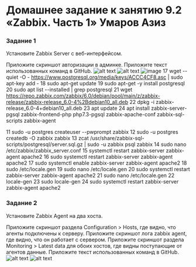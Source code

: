 # Домашнее задание к занятию 9.2 «Zabbix. Часть 1» Умаров Азиз


### Задание 1
Установите Zabbix Server с веб-интерфейсом.

Приложите скриншот авторизации в админке. Приложите текст использованных команд в GitHub.
![alt text](https://github.com/UmarovAM/sys-homework/blob/c0c68ec38067632a4df660fca1936c427c47d75a/ADMIN.PNG)
![alt text](https://github.com/UmarovAM/sys-homework/blob/f512456cd0b4669222ba5de8d973010087bc57e4/ADMIN2.PNG)
![image](https://user-images.githubusercontent.com/118117183/215325605-b7b7619f-1e39-433c-9611-985e4d83b2e3.png)
17  wget --quiet -O - https://www.postgresql.org/media/keys/ACCC4CF8.asc | sudo apt-key add -
   18  sudo apt-get update
   19  sudo apt-get -y install postgresql
   20  sudo apt list --installed | grep postgresql
   21  wget https://repo.zabbix.com/zabbix/6.0/debian/pool/main/z/zabbix-release/zabbix-release_6.0-4%2Bdebian10_all.deb
   22  dpkg -i zabbix-release_6.0-4+debian10_all.deb
   23  apt update
   24  apt install zabbix-server-pgsql zabbix-frontend-php php7.3-pgsql zabbix-apache-conf zabbix-sql-scripts zabbix-agent
  
   11  sudo -u postgres createuser --pwprompt zabbix
   12  sudo -u postgres createdb -O zabbix zabbix
   13  zcat /usr/share/zabbix-sql-scripts/postgresql/server.sql.gz | sudo -u zabbix psql zabbix
   14  sudo nano /etc/zabbix/zabbix_server.conf
   15  systemctl restart zabbix-server zabbix-agent apache2
   16  sudo systemctl restart zabbix-server zabbix-agent apache2
   17  sudo systemctl enable zabbix-server zabbix-agent apache2
   18  sudo /etc/locale.gen
   19  sudo nano /etc/locale.gen
   20  sudo systemctl restart zabbix-server zabbix-agent apache2
   21  sudo nano /etc/locale.gen
   22  locale-gen
   23  sudo locale-gen
   24  sudo systemctl restart zabbix-server zabbix-agent apache2





### Задание 2
Установите Zabbix Agent на два хоста.

Приложите скриншот раздела Configuration > Hosts, где видно, что агенты подключены к серверу. Приложите скриншот лога zabbix agent, где видно, что он работает с сервером. Приложите скриншот раздела Monitoring > Latest data для обоих хостов, где видны поступающие от агентов данные. Приложите текст использованных команд в GitHub.
![alt text]()
![alt text]()

